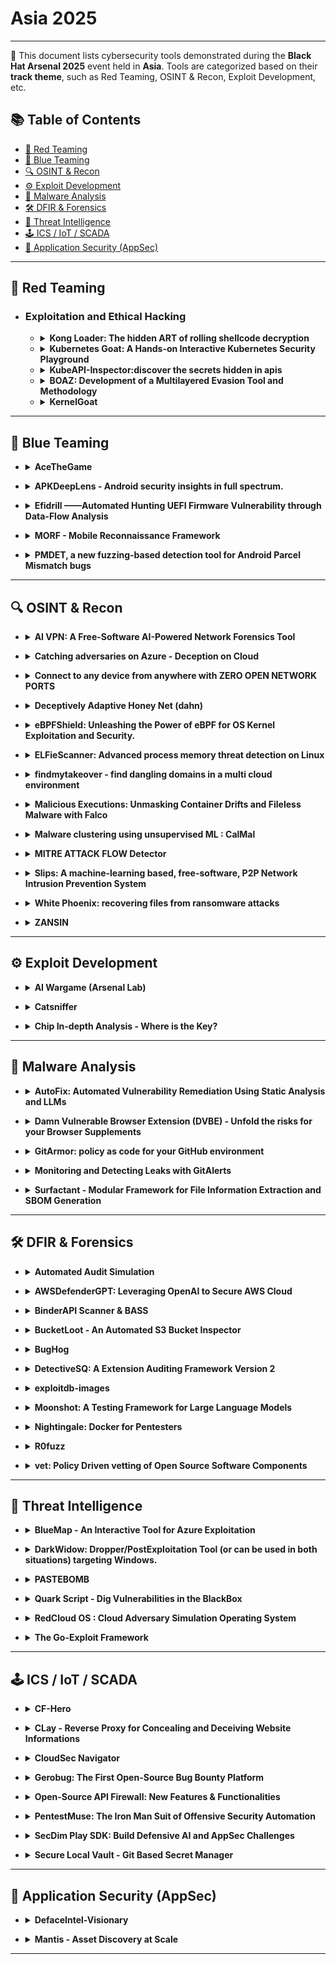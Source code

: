 # Asia 2025
---
📍 This document lists cybersecurity tools demonstrated during the **Black Hat Arsenal 2025** event held in **Asia**.
Tools are categorized based on their **track theme**, such as Red Teaming, OSINT & Recon, Exploit Development, etc.

## 📚 Table of Contents
- [🔴 Red Teaming](#-red-teaming)
- [🔵 Blue Teaming](#-blue-teaming)
- [🔍 OSINT & Recon](#-osint--recon)
- [⚙️ Exploit Development](#%EF%B8%8F-exploit-development)
- [🧪 Malware Analysis](#-malware-analysis)
- [🛠️ DFIR & Forensics](#%EF%B8%8F-dfir--forensics)
- [🧠 Threat Intelligence](#-threat-intelligence)
- [🕹️ ICS / IoT / SCADA](#%EF%B8%8F-ics--iot--scada)
- [🔐 Application Security (AppSec)](#-application-security-appsec)
---
## 🔴 Red Teaming
- ### Exploitation and Ethical Hacking
  - <details><summary><strong>Kong Loader: The hidden ART of rolling shellcode decryption</strong></summary>

    ![Category: 🔴 Red Teaming](https://img.shields.io/badge/Category:%20🔴%20Red%20Teaming-red) ![Tijme Gommers](https://img.shields.io/badge/Tijme%20Gommers-informational)

    🔗 **Link:** [**github**](https://github.com/tijme/kong-loader)  
    📝 **Description:** Kong Loader is a completely new concept of loading shellcode. It prevents malware from being visible in memory *entirely* and *whatsoever*, even while executing commands, reinventing existing sleep mask techniques. For each assembly instruction, Kong Loader decrypts that specific assembly instruction, executes it, and encrypts it again. This means only the currently executing instruction is visible in memory.

    It comes with dangerous benefits for offensive security experts, and with new complex challenges for defenders & malware analysts.

  </details>

   - <details><summary><strong>Kubernetes Goat: A Hands-on Interactive Kubernetes Security Playground</strong></summary>

      ![Category: 🔴 Red Teaming](https://img.shields.io/badge/Category:%20🔴%20Red%20Teaming-red) ![Madhu Akula](https://img.shields.io/badge/Madhu%20Akula-informational)

      🔗 **Link:**   
      📝 **Description:** Containers are everywhere, and Kubernetes has become the de facto standard for deploying, managing, and scaling containerized workloads. Yet security issues continue to emerge in the wild daily, ranging from simple misconfigurations to sophisticated attacks. In this session, I'll introduce Kubernetes Goat, an interactive security playground designed to help you master the skills needed to hack and secure your Kubernetes clusters and container workloads.

      Kubernetes Goat is an open-source platform featuring intentionally vulnerable scenarios within a Kubernetes cluster. From common vulnerabilities to notorious real-world attack patterns, each scenario is crafted to reflect actual security challenges - not theoretical simulations. Join me, the creator of Kubernetes Goat, as we dive deep into cluster vulnerabilities and emerge with practical defense strategies. Get ready to hack, learn, and shield your clusters!

    </details>

   - <details><summary><strong>KubeAPI-Inspector:discover the secrets hidden in apis</strong></summary>

      ![Category: 🔴 Red Teaming](https://img.shields.io/badge/Category:%20🔴%20Red%20Teaming-red) ![Qiqi Xu](https://img.shields.io/badge/Qiqi%20Xu-informational)

        🔗 **Link:** [**github**](https://github.com/thomasxm/BOAZ)  
        📝 **Description:** Due to the rapid development of cloud-native technologies, an increasing number of popular applications are extending Kubernetes' control plane functionalities through extension apiserver.
          With Kubernetes being centered around a declarative API, we have designed a tool specifically for this scenario. This tool aims to efficiently and automatically discover hidden vulnerable APIs within the cluster.
        Additionally, we will publish a vulnerability pattern for the first time,which occurs when the golang struct embedding and promoted methods are used improperly, and demonstrate this problem through a workshop, this problem which could potentially lead to API endpoint authentication failures, thereby jeopardizing the entire cluster.

      </details>

   - <details><summary><strong>BOAZ: Development of a Multilayered Evasion Tool and Methodology</strong></summary>

      ![Category: 🔴 Red Teaming](https://img.shields.io/badge/Category:%20🔴%20Red%20Teaming-red) ![Thomas Meng](https://img.shields.io/badge/Thomas%20Meng-informational)

        🔗 **Link:** Not Available  
        📝 **Description:** BOAZ (Bypass, Obfuscate, Adapt, Zero-Trust) evasion was inspired by the concept of multi-layered approach which is the evasive version of defence-in-depth first proposed by at BH USA14 [1]. BOAZ was developed to provide greater control over combinations of evasion methods, enabling more granular evaluations against antivirus and EDR. It is designed to bypass both before and during execution detections that span signature, heuristic and behavioural detection techniques [2].

        BOAZ supports both x86/x64 binary (PE) or raw payload as input and output EXE or DLL. It has been tested on separated Window-11 Enterprise VMs (version: 22H2, 22621.1992) with 14 Desktop AVs installed include Windows Defender, Norton, BitDefender and ESET. The design of BOAZ evasion is modular, so users can add their own toolset or techniques to the framework. One advantage of this approach is that if a specific technique's signature become known to antivirus, researchers can easily adjust the technique to verify it and either improve or swap a new technique to that detection. This process is described as a query-modify-query attack process, where the attacker can improve based on feedback from black-box engines until their sample is fully undetectable (FUD) [3].

        BOAZ is written in C++ and C and uses Python3 as the main linker to integrate all modules. There have been significant improvements implemented since its inception. The new features of the BOAZ evasion tool, set to be released at BH Asia 2025, include two novel process injection primitives, along with newly implemented loaders and behavioural evasion techniques.

      </details>

    - <details><summary><strong>KernelGoat</strong></summary>

      ![Category: 🔴 Red Teaming](https://img.shields.io/badge/Category:%20🔴%20Red%20Teaming-red) ![Shivankar Madaan](https://img.shields.io/badge/Shivankar%20Madaan-informational)

        🔗 **Link:** Not Available  
        📝 **Description:** "KernelGoat is a 'Vulnerable by Design' Linux kernel environment to learn and practice Kernel security issues"

        There are a lot of resources, playgrounds, CTF's for user-land based exploitation scenarios. However when it comes to Kernel based exploitation, especially Linux there aren't many vulnerable by design labs.

        The setup steps are very simple and do not require the user to spend enormous time on setup and instead focus on exploiting the vulnerability itself.

        Few of vulnerabilities the users can get experience exploiting are

        Arbitrary Read
        Stack Overflow
        Null pointer dereference
        Race condition
        Use After Free
        Heap Overflow
        Off-By-One Vulnerability
        Uninitialized Stack Variables
        Double Free

        This tool is being developed by students from T.John Engineering College Bangalore. Divya M, Archana BS, Allen Sam and Sujitha Palanadan

      </details>

---

## 🔵 Blue Teaming
- <details><summary><strong>AceTheGame</strong></summary>

  ![Category: Others](https://img.shields.io/badge/Category:%20Others-lightgrey) ![Nicholas Andreas](https://img.shields.io/badge/Nicholas%20Andreas-informational) ![Jeffrey Jingga](https://img.shields.io/badge/Jeffrey%20Jingga-informational) ![Valencia Violin](https://img.shields.io/badge/Valencia%20Violin-informational) ![Yohan Muliono](https://img.shields.io/badge/Yohan%20Muliono-informational)

  🔗 **Link:** Not Available  
  📝 **Description:** None

</details>

- <details><summary><strong>APKDeepLens - Android security insights in full spectrum.</strong></summary>

  ![Category: Others](https://img.shields.io/badge/Category:%20Others-lightgrey) ![Deepanshu Gajbhiye](https://img.shields.io/badge/Deepanshu%20Gajbhiye-informational) ![Atul Singh](https://img.shields.io/badge/Atul%20Singh-informational)

  🔗 **Link:** Not Available  
  📝 **Description:** APKDeepLens is an open-source Python tool for Android app security analysis. It leverages both static and dynamic analysis techniques to identify vulnerabilities. By static analysis examines APK components like permissions and API calls, while dynamic analysis observes real-time behavior. A key feature is "Contextual Vulnerability Mapping," which assesses vulnerabilities within the code and user flow context. The tool also focuses on extracting sensitive information from the source code, highlighting often overlooked security gaps.

  The tool effectively detects vulnerabilities listed in the OWASP Top 10 mobile, emphasizing the most critical security risks to Android applications. Demonstrations of these features will be included. APKDeepLens is equipped to generate comprehensive reports in various formats like HTML, PDF, and JSON, aiding in the transition from detection to remediation.

</details>

- <details><summary><strong>Efidrill ——Automated Hunting UEFI Firmware Vulnerability through Data-Flow Analysis</strong></summary>

  ![Category: Others](https://img.shields.io/badge/Category:%20Others-lightgrey) ![Xuxiang Yang](https://img.shields.io/badge/Xuxiang%20Yang-informational) ![QingZhe Jiang](https://img.shields.io/badge/QingZhe%20Jiang-informational) ![WeiXiao Ji](https://img.shields.io/badge/WeiXiao%20Ji-informational) ![ZhaoXing Sun](https://img.shields.io/badge/ZhaoXing%20Sun-informational)

  🔗 **Link:** Not Available  
  📝 **Description:** UEFI, an early stage in the computer booting process, is susceptible to attacks that disrupt the Secure Boot security mechanism , thereby allowing attackers to inject a type of malicious software known as "UEFI Rootkit." This specialized strain of malware adeptly conceals itself within SMM or BootLoader, granting malevolent actors surreptitious control over a victim's computer for a prolonged period.
  Amidst ongoing research into UEFI security, researchers have discovered numerous SMM vulnerabilities, enhancing the robustness of UEFI. Remarkably, the emergence of tools like "efiexplorer" has significantlystreamlined the reverse engineering process for UEFI firmware.
  Yet, contentment with the status quo proves untenable. Many latent UEFI vulnerabilities evade conventional detection techniques, with existing UEFI vulnerability detection tools primarily relying on fuzz testing or assembly instruction matching. Regrettably, no publicly available tool exists that can automatically detect and discover UEFI security vulnerabilities through data flow tracking analysis.
  Efidrill - The First Open-Source IDA Plugin for Data Flow Analysis of UEFI Firmware.
  Efidrill is a tool that enables data flow tracing, taint tracking, automated structure analysis, variable numerical prediction, and automated vulnerability detection for UEFI firmware. It has discovered multiple hitherto unreported vulnerabilities on hardware platforms from eminent vendors such as Asus, Intel, Dell, etc.

</details>

- <details><summary><strong>MORF - Mobile Reconnaissance Framework</strong></summary>

  ![Category: Others](https://img.shields.io/badge/Category:%20Others-lightgrey) ![Amrudesh Balakrishnan](https://img.shields.io/badge/Amrudesh%20Balakrishnan-informational) ![Abhishek JM](https://img.shields.io/badge/Abhishek%20JM-informational) ![Himanshu Das](https://img.shields.io/badge/Himanshu%20Das-informational)

  🔗 **Link:** Not Available  
  📝 **Description:** MORF - Mobile Reconnaissance Framework is a powerful, lightweight, and platform-independent offensive mobile security tool designed to help hackers and developers identify and address sensitive information within mobile applications. It is like a Swiss army knife for mobile application security, as it uses heuristics-based techniques to search through the codebase, creating a comprehensive repository of sensitive information it finds. This makes it easy to identify and address any potentially sensitive data leak.

  One of the prominent features of MORF is its ability to automatically detect and extract sensitive information from various sources, including source code, resource files, and native libraries. It also collects a large amount of metadata from the application, which can be used to create data science models that can predict and detect potential security threats. MORF also looks into all previous versions of the application, bringing transparency to the security posture of the application.

  The tool boasts a user-friendly interface and an easy-to-use reporting system that makes it simple for hackers and security professionals to review and address any identified issues. With MORF, you can know that your mobile application's security is in good hands.

  Overall, MORF is a Swiss army knife for offensive mobile application security, as it saves a lot of time, increases efficiency, enables a data-driven approach, allows for transparency in the security posture of the application by looking into all previous versions, and minimizes the risk of data breaches related to sensitive information, all this by using heuristics-based techniques.

</details>

- <details><summary><strong>PMDET, a new fuzzing-based detection tool for Android Parcel Mismatch bugs</strong></summary>

  ![Category: Others](https://img.shields.io/badge/Category:%20Others-lightgrey) ![Zhanyun Fan](https://img.shields.io/badge/Zhanyun%20Fan-informational) ![Qidan He](https://img.shields.io/badge/Qidan%20He-informational)

  🔗 **Link:** Not Available  
  📝 **Description:** Android has designed Parcel as its high-performance transport to pass objects across processes.
  For classes to be serialized by Parcel, developers must implement the methods for writing and reading the object's properties to and from a Parcel container. The inconsistency between those methods implemented by careless developers introduces Parcel Mismatch bugs, often occurring in vendor-customed classes due to lack of public scrutiny.
  Parcel Mismatch bugs can be abused by malicious applications to gain system privilege and have been massively exploited in the wild. However, due to the nature of those bugs, it cannot be solved by traditional source-to-sink taint analysis, currently no mature solutions exist to detect Parcel Mismatch bugs.
  Here we proposes PMdet, a new fuzzing-based detection tool for Parcel Mismatch bugs.
  PMdet is capable of handling different vendors' firmware without actual devices. It loads Parcelable classes from Android firmware, emulates the Android runtime environment for Parcel to work, and fuzz & monitors the serialization and deserialization procedures for mismatches.
  We evaluate PMdet with several firmware from different Android vendors, and the results show that PMdet can detect Parcel Mismatch bugs of different causes, including 11 unique undisclosed mismatches, 6 of which are exploitable, and other 5 bugs that have been already confirmed and fixed.

</details>

---
## 🔍 OSINT & Recon
- <details><summary><strong>AI VPN: A Free-Software AI-Powered Network Forensics Tool</strong></summary>

  ![Category: 🔵 Blue Team & Detection](https://img.shields.io/badge/Category:%20🔵%20Blue%20Team%20&%20Detection-cyan) ![Veronica Valeros](https://img.shields.io/badge/Veronica%20Valeros-informational) ![Sebastian Garcia](https://img.shields.io/badge/Sebastian%20Garcia-informational)

  🔗 **Link:** [AI VPN: A Free-Software AI-Powered Network Forensics Tool](https://github.com/watson/34c3/blob/master/schedule.xml)  
  📝 **Description:** The AI VPN is an AI-based traffic analysis tool to detect and block threats, ensuring enhanced privacy protection automatically. It offers modular management of VPN accounts, automated network traffic analysis, and incident reporting. Using the free software IDS system Slips, the AI VPN employs machine learning and threat intelligence for comprehensive traffic analysis. Multiple VPN technologies, such as OpenVPN and Wireguard, are supported, and in-line blocking technologies like Pi-hole provide additional protection.

  Developed to assist journalists, activists, and NGOs in combating targeted digital attacks, the AI VPN aims to deliver a user-friendly, efficient, and automated solution for network forensics on devices without requiring physical access. Users experience seamless Internet connectivity, akin to conventional VPNs, while the AI VPN server conducts traffic analysis and reporting.

  The AI VPN is designed as a modular collection of micro-services using Docker technology. Ten modules currently handle diverse functionalities such as management, database operations, communication, multiple VPNs, PiHole integration, Slips, and comprehensive reporting.

</details>

- <details><summary><strong>Catching adversaries on Azure - Deception on Cloud</strong></summary>

  ![Category: 🔵 Blue Team & Detection](https://img.shields.io/badge/Category:%20🔵%20Blue%20Team%20&%20Detection-cyan) ![Subhash Popuri](https://img.shields.io/badge/Subhash%20Popuri-informational)

  🔗 **Link:** [Catching adversaries on Azure - Deception on Cloud](https://gist.github.com/Lysak/a0ca30a3e6732d39199b27c170a8cd28)  
  📝 **Description:** Cloud is a widely adopted technology for organizations across the globe. It's very often a breeding ground for adversaries as the targets are now reachable to adversaries from anywhere in the world. More often than not, foothold into cloud is just a simple "password-spray" away. How to catch adversaries who are eyeing your crown jewels on cloud? Often adversaries are after your keys, secrets, data, emails, etc. A great way to protect is to put traps everywhere and wait for adversaries to fall into them. But deception on cloud is Hard to create, maintain, monitor, remove and most of all it's pricy. Cloud-Deception is a tool that intends to make it easier for individuals and organizations to deploy, monitor, maintain and remove deception with the most minimal price tag to it. This is done with the help of a CLI suite that creates real-like users (with known weak passwords), real-like resources (such as key vaults, storage accounts, etc.) and real-like identities (Managed identities). All these resources and identities have role assignments randomly assigned and the output is a glorious attack path that's very lucrative for an adversary to pursue. Cloud-deception enables logging automatically and creates alert rules so all you have to do relax and wait for adversaries. Cloud-deception currently supports Microsoft Azure. The talk will consist of a breath-taking tale of how to creation & monitoring of deception on cloud.

</details>

- <details><summary><strong>Connect to any device from anywhere with ZERO OPEN NETWORK PORTS</strong></summary>

  ![Category: 🔵 Blue Team & Detection](https://img.shields.io/badge/Category:%20🔵%20Blue%20Team%20&%20Detection-cyan) ![Colin Constable](https://img.shields.io/badge/Colin%20Constable-informational)

  🔗 **Link:** [Connect to any device from anywhere with ZERO OPEN NETWORK PORTS](https://github.com/HazyResearch/smoothie/blob/main/tutorials/tutorial.ipynb)  
  📝 **Description:** Imagine connecting to a device remotely from anywhere on the planet without having to open any network ports on either end - that translates to having ZERO NETWORK ATTACK SURFACES.

  This is made possible with Atsign's open source No Ports Product suite which is build on the patented Networking 2.0 technology.

</details>

- <details><summary><strong>Deceptively Adaptive Honey Net (dahn)</strong></summary>

  ![Category: 🔵 Blue Team & Detection](https://img.shields.io/badge/Category:%20🔵%20Blue%20Team%20&%20Detection-cyan) ![George Chen](https://img.shields.io/badge/George%20Chen-informational) ![Chee Peng Tan](https://img.shields.io/badge/Chee%20Peng%20Tan-informational) ![Ri-Sheng Tan](https://img.shields.io/badge/Ri-Sheng%20Tan-informational)

  🔗 **Link:** [Deceptively Adaptive Honey Net (dahn)](https://github.com/nikhil130yadav/k-means-cluster-on-text-data/blob/master/output_30000words_3000Topics.txt)  
  📝 **Description:** Traditional honey nets offer static infrastructure and static responses. In DAHN, the infrastructure is abstracted, with lambda/gpt API (prompts stipulated) returning seemingly native responses to the threat actor, depending on the complexity index defined by the administrator. In other words, responses are dynamically crafted to entrap and retain threat actors, internal and external, in this environment for as long as possible, giving them a balance of false hope and realistic obstacles as they pass through our simulated layers of defense. Our AI-powered honey net mimics a given corporate environment to create a fictitious digital twin and embeds a controlled-level of simulated vulnerabilities/weaknesses to attract, distract, learn from, and attribute threat actors. The outputs are decoys, diversion, fingerprints, IoCs and IoAs, attributes, TTPs and behaviors, and used to augment threat detection and cyber defense strategies.

</details>

- <details><summary><strong>eBPFShield: Unleashing the Power of eBPF for OS Kernel Exploitation and Security.</strong></summary>

  ![Category: 🔵 Blue Team & Detection](https://img.shields.io/badge/Category:%20🔵%20Blue%20Team%20&%20Detection-cyan) ![Sagar Bhure](https://img.shields.io/badge/Sagar%20Bhure-informational)

  🔗 **Link:** Not Available  
  📝 **Description:** Are you looking for an advanced tool that can help you detect and prevent sophisticated exploits on your systems? Look no further than eBPFShield. Let's take a technical look at some of the capabilities of this powerful technology:

  DNS monitoring feature is particularly useful for detecting DNS tunneling, a technique used by attackers to bypass network security measures. By monitoring DNS queries, eBPFShield can help detect and block these attempts before any damage is done.

  IP-Intelligence feature allows you to monitor outbound connections and check them against threat intelligence lists. This helps prevent command-and-control (C2) communications, a common tactic used by attackers to control compromised systems. By blocking outbound connections to known C2 destinations, eBPFShield can prevent attackers from exfiltrating sensitive data or delivering additional payloads to your system.

  eBPFShield Machine Learning feature, you can develop and run advanced machine learning algorithms entirely in eBPF. We demonstrate a flow-based network intrusion detection system(IDS) based on machine learning entirely in eBPF. Our solution uses a decision tree and decides for each packet whether it is malicious or not, considering the entire previous context of the network flow.

  eBPFShield Forensics helps address Linux security issues by analyzing system calls and kernel events to detect possible code injection into another process. It can also help identify malicious files and processes that may have been introduced to your system, allowing you to remediate any security issues quickly and effectively.

  During the session, we'll delve deeper into these features and demonstrate how eBPFShield can help you protect your systems against even the most advanced threats.

</details>

- <details><summary><strong>ELFieScanner: Advanced process memory threat detection on Linux</strong></summary>

  ![Category: 🔵 Blue Team & Detection](https://img.shields.io/badge/Category:%20🔵%20Blue%20Team%20&%20Detection-cyan) ![Daniel Jary](https://img.shields.io/badge/Daniel%20Jary-informational)

  🔗 **Link:** Not Available  
  📝 **Description:** ELFieScanner looks to address the relative scarcity and immaturity of non-invasive portable in-memory malware scanning capabilities on Linux. It provides detections with greater context and thus value to the investigative capabilities of blue teams.

  ELFieScanner inspects live process memory to detect a number of malicious techniques used by threat actors and in particular those which have been incorporated into Linux based user-mode rootkits. ELFieScanner inspects every running process (both x86/x64) and its corresponding loaded shared objects (libraries) to look for evil. It then outputs resultant detection telemetry into a format that can be easily ingested into a SEIM and viewed by Threat hunters or IR consultants. It has been designed to be both low impact and portable to work across numerous Linux distributions both old and new.

  ELFieScanner uses 43 custom built and configurable memory heuristics that are constructed through live in-depth binary analysis of both the process image and a corresponding disk backed binary (if present), using this to identify malevolence. It offers four main detection capabilities that identify:
  • Shared Object injection techniques.
  • Entry point manipulation techniques.
  • Shellcode injection and Process hollowing.
  • API Hooking.

  The scanner uses a low impact technique of memory collection that doesn't require interrupts to be sent to remote processes, thereby remaining passive and overcoming ptrace() anti-debug techniques used by malware. The configurability of the binary heuristics provides Blue teams a way to tailor the sensitivity of the detections for their particular environment if used as a persistent monitoring solution; or for incident responders to amass as many suspicious events as possible in one-time collection scenarios. In addition, a portable build is also provided overcoming the unwanted and intrusive default Linux behaviour of building tools on host.

</details>

- <details><summary><strong>findmytakeover - find dangling domains in a multi cloud environment</strong></summary>

  ![Category: 🔵 Blue Team & Detection](https://img.shields.io/badge/Category:%20🔵%20Blue%20Team%20&%20Detection-cyan) ![Aniruddha Biyani](https://img.shields.io/badge/Aniruddha%20Biyani-informational)

  🔗 **Link:** [findmytakeover - find dangling domains in a multi cloud environment](https://github.com/anirudhbiyani)  
  📝 **Description:** findmytakeover detects dangling DNS record in a multi cloud environment. It does this by scanning all the DNS zones and the infrastructure present within the configured cloud service provider either in a single account or multiple accounts and finding the DNS record for which the infrastructure behind it does not exist anymore rather than using wordlist or bruteforcing DNS servers.

</details>

- <details><summary><strong>Malicious Executions: Unmasking Container Drifts and Fileless Malware with Falco</strong></summary>

  ![Category: 🔵 Blue Team & Detection](https://img.shields.io/badge/Category:%20🔵%20Blue%20Team%20&%20Detection-cyan) ![Stefano Chierici](https://img.shields.io/badge/Stefano%20Chierici-informational) ![Lorenzo Susini](https://img.shields.io/badge/Lorenzo%20Susini-informational)

  🔗 **Link:** Not Available  
  📝 **Description:** Containers are the most popular technology for deploying modern applications. SPOILER ALERT: bypassing well-known security controls is also popular. In this talk, we explain how to use the recent updates in Falco, a CNCF open-source container security tool, to detect drifts and fileless malware in containerized environments.

  As a best practice, containers should be considered immutable. Early this year, Falco introduced new features to detect container drift via OverlayFS, which can spot if binaries are added or modified after the container's deployment. New binaries are often a sign of an ongoing attack.

  Of course, attackers can also use more advanced evasion techniques to stay hidden. By using in-memory, fileless execution, attackers can bypass most of the security controls such as drift detection, and still reach their goals with no stress.

  To combat fileless attacks, Falco has also added memfd-based fileless execution thanks to its visibility superpowers on Linux kernel system calls. Combining Falco's existing runtime security capabilities with these two new detection layers forms the foundation of an in-depth defense strategy for cloud-native workloads.

  We will walk you through real-world scenarios based on recent threats and malware, demoing how Falco can help detect and respond to these malicious behaviors and comparing drift and fileless attack paths.

</details>

- <details><summary><strong>Malware clustering using unsupervised ML : CalMal</strong></summary>

  ![Category: 🔵 Blue Team & Detection](https://img.shields.io/badge/Category:%20🔵%20Blue%20Team%20&%20Detection-cyan) ![Himanshu Anand](https://img.shields.io/badge/Himanshu%20Anand-informational)

  🔗 **Link:** [Malware clustering using unsupervised ML : CalMal](https://github.com/unknownhad)  
  📝 **Description:** CalMal uses unsupervised machine learning for categorising and clustering of malware based upon the behaviour of the malware.
  Currently CalMal uses data from VirusTotal .
  It provides following functionalities :
  1) Cluster different malware family.
  2) Identifying similarities with any APT malware
  3) Identify new samples.
  4) Providing visual clustering
  It can easily be extended to use data from any sandbox.

</details>

- <details><summary><strong>MITRE ATTACK FLOW Detector</strong></summary>

  ![Category: 🔵 Blue Team & Detection](https://img.shields.io/badge/Category:%20🔵%20Blue%20Team%20&%20Detection-cyan) ![ezzeldin tahoun](https://img.shields.io/badge/ezzeldin%20tahoun-informational) ![Lynn hamida](https://img.shields.io/badge/Lynn%20hamida-informational)

  🔗 **Link:** Not Available  
  📝 **Description:** None

</details>

- <details><summary><strong>Slips: A machine-learning based, free-software, P2P Network Intrusion Prevention System</strong></summary>

  ![Category: 🔵 Blue Team & Detection](https://img.shields.io/badge/Category:%20🔵%20Blue%20Team%20&%20Detection-cyan) ![Alya Gomaa](https://img.shields.io/badge/Alya%20Gomaa-informational) ![Sebastian Garcia](https://img.shields.io/badge/Sebastian%20Garcia-informational)

  🔗 **Link:** [Slips: A machine-learning based, free-software, P2P Network Intrusion Prevention System](https://github.com/stratosphereips/StratosphereLinuxIPS)  
  📝 **Description:** For the last 7 years we developed Slips, a behavioral-based intrusion prevention system, and the first free-software network IDS using machine learning. Slips profiles the behavior of IP addresses and performs detections inside each time window in order to also *unblock* IPs. Slips has more than 20 modules that detect a range of attacks both to and from the protected device. It is an network EDR with the capability to also protect small networks.

  Slips consumes multiple packets and flows, exporting data to SIEMs. More importantly, Slips is the first IDS to automatically create a local P2P network of sensors, where instances share detections following a trust model resilient to adversaries..

  Slips works in several directionality modes. The user can choose to detect attacks coming *to* or going *from* these profiles, or both. This makes it easy to protect your network but also to focus on infected computers inside your network, which is a novel technique.

  Among its modules, Slips includes the download/manage of external Threat Intelligence feed (including our laboratory's own TI feed), whois/asn/geocountry enrichment, a LSTM neural net for malicious behavior detection, port scanning detection (vertical and horizontal) on flows, long connection detection, etc. The decisions to block profiles or not are based on ensembling
algorithms. The P2P module connects to other Slips to share detection alerts.

  Slips can read packets from the network, pcap, Suricata, Zeek, Argus and Nfdump, and can output alerts files and summaries. Having Zeek as a base tool, Slips can correctly build a sorted timeline of flows combining all Zeek logs. Slips can send alerts using the STIX/TAXII protocol.

  Slips web interface allows to clearly see the detections and behaviors, including threat inteligence enhancements. The interface can show multiple Slips runs, summarize whois/asn/geocountry information and much more.

</details>

- <details><summary><strong>White Phoenix: recovering files from ransomware attacks</strong></summary>

  ![Category: 🔵 Blue Team & Detection](https://img.shields.io/badge/Category:%20🔵%20Blue%20Team%20&%20Detection-cyan) ![Asaf Hecht](https://img.shields.io/badge/Asaf%20Hecht-informational)

  🔗 **Link:** Not Available  
  📝 **Description:** None

</details>

- <details><summary><strong>ZANSIN</strong></summary>

  ![Category: 🔵 Blue Team & Detection](https://img.shields.io/badge/Category:%20🔵%20Blue%20Team%20&%20Detection-cyan) ![Yoshinori Matumoto](https://img.shields.io/badge/Yoshinori%20Matumoto-informational) ![Isao Takaesu](https://img.shields.io/badge/Isao%20Takaesu-informational) ![Shun Suzaki](https://img.shields.io/badge/Shun%20Suzaki-informational) ![Daiki Ichinose](https://img.shields.io/badge/Daiki%20Ichinose-informational) ![Takeya Yamazaki](https://img.shields.io/badge/Takeya%20Yamazaki-informational) ![Koki Watarai](https://img.shields.io/badge/Koki%20Watarai-informational) ![Masahiro Tabata](https://img.shields.io/badge/Masahiro%20Tabata-informational)

  🔗 **Link:** Not Available  
  📝 **Description:** ZANSIN is envisioned as a GROUNDBREAKING cybersecurity training tool designed to equip users against the ever-escalating complexity of cyber threats. It achieves this by providing learners with a platform to engage in simulated cyberattack scenarios, supervised and designed by experienced pentesters. This comprehensive approach allows learners to actively apply security measures, perform system modifications, and handle incident responses to counteract the attacks. Engaging in this hands-on practice within realistic environments enhances their server security skills and provides practical experience in identifying and mitigating cybersecurity risks. ZANSIN's flexible design accommodates diverse skill levels and learning styles, making it a comprehensive and evolving platform for cybersecurity education.

</details>

---
## ⚙️ Exploit Development
- <details><summary><strong>AI Wargame (Arsenal Lab)</strong></summary>

  ![Category: ⚙️ Miscellaneous / Lab Tools](https://img.shields.io/badge/Category:%20⚙️%20Miscellaneous%20/%20Lab%20Tools-gray) ![Pedram Hayati](https://img.shields.io/badge/Pedram%20Hayati-informational)

  🔗 **Link:** Not Available  
  📝 **Description:** None

</details>

- <details><summary><strong>Catsniffer</strong></summary>

  ![Category: ⚙️ Miscellaneous / Lab Tools](https://img.shields.io/badge/Category:%20⚙️%20Miscellaneous%20/%20Lab%20Tools-gray) ![Paulino Calderon](https://img.shields.io/badge/Paulino%20Calderon-informational) ![Eduardo Contreras](https://img.shields.io/badge/Eduardo%20Contreras-informational)

  🔗 **Link:** Not Available  
  📝 **Description:** None

</details>

- <details><summary><strong>Chip In-depth Analysis - Where is the Key?</strong></summary>

  ![Category: ⚙️ Miscellaneous / Lab Tools](https://img.shields.io/badge/Category:%20⚙️%20Miscellaneous%20/%20Lab%20Tools-gray) ![Kelvin Wong](https://img.shields.io/badge/Kelvin%20Wong-informational) ![Alan Chung](https://img.shields.io/badge/Alan%20Chung-informational)

  🔗 **Link:** Not Available  
  📝 **Description:** None

</details>

---
## 🧪 Malware Analysis
- <details><summary><strong>AutoFix: Automated Vulnerability Remediation Using Static Analysis and LLMs</strong></summary>

  ![Category: 🌐 Web/AppSec or Red Teaming](https://img.shields.io/badge/Category:%20🌐%20Web/AppSec%20or%20Red%20Teaming-blue) ![Asankhaya Sharma](https://img.shields.io/badge/Asankhaya%20Sharma-informational)

  🔗 **Link:** Not Available  
  📝 **Description:** None

</details>

- <details><summary><strong>Damn Vulnerable Browser Extension (DVBE) - Unfold the risks for your Browser Supplements</strong></summary>

  ![Category: 🌐 Web/AppSec or Red Teaming](https://img.shields.io/badge/Category:%20🌐%20Web/AppSec%20or%20Red%20Teaming-blue) ![Abhinav Khanna](https://img.shields.io/badge/Abhinav%20Khanna-informational)

  🔗 **Link:** Not Available  
  📝 **Description:** In the ever expanding world of Browser Extensions, security remains a big concern. As the demand of the feature-rich extensions increases, priority is given to functionality over robustness, which makes way for vulnerabilities that can be exploited by malicious actors. The danger increases even more for organizations handling sensitive data like banking details, PII, confidential org reports etc.

  Damn Vulnerable Browser Extension (DVBE) is an open-source vulnerable browser extension, designed to shed light on the importance of writing secure browser extensions and to educate the developers and security professionals about the vulnerabilities that are found in the browser extensions, how they are found & how they impact business. This built-to-be vulnerable extension can be used to learn, train & exploit browser extension related vulnerabilities.

</details>

- <details><summary><strong>GitArmor: policy as code for your GitHub environment</strong></summary>

  ![Category: 🌐 Web/AppSec or Red Teaming](https://img.shields.io/badge/Category:%20🌐%20Web/AppSec%20or%20Red%20Teaming-blue) ![Davide Cioccia](https://img.shields.io/badge/Davide%20Cioccia-informational) ![Stefan Petrushevski](https://img.shields.io/badge/Stefan%20Petrushevski-informational)

  🔗 **Link:** Not Available  
  📝 **Description:** None

</details>

- <details><summary><strong>Monitoring and Detecting Leaks with GitAlerts</strong></summary>

  ![Category: 🌐 Web/AppSec or Red Teaming](https://img.shields.io/badge/Category:%20🌐%20Web/AppSec%20or%20Red%20Teaming-blue) ![Nikhil Mittal](https://img.shields.io/badge/Nikhil%20Mittal-informational)

  🔗 **Link:** Not Available  
  📝 **Description:** Most organisations put significant effort into maintaining their public GitHub repositories. They safeguard these repositories against various security vulnerabilities and routinely scan for sensitive information, ensuring thorough checks have been carried out before making anything public. However, an aspect that is often overlooked is the monitoring of the public activities of their organisation's users.

  Developers within organisations frequently experiment and test ideas in a public setting, which may inadvertently include sensitive code, hardcoded credentials, secrets, internal URLs, and other proprietary information. This oversight can lead to significant security risks, making it crucial for organisations to monitor such activities to prevent potential data breaches.

  Recent studies on data breaches reveal a startling trend. The leakage of secrets and sensitive information often occurs via individual repositories, rather than organisational ones. This fact underscores the importance of monitoring not just the organisation's repositories but also those created and maintained by individual users.

  This talk aims to shed light on such cases related to GitHub. We will delve into real-world examples, discuss the common pitfalls, and suggest effective strategies to guard against these potential security risks.

</details>

- <details><summary><strong>Surfactant - Modular Framework for File Information Extraction and SBOM Generation</strong></summary>

  ![Category: 🌐 Web/AppSec or Red Teaming](https://img.shields.io/badge/Category:%20🌐%20Web/AppSec%20or%20Red%20Teaming-blue) ![Ryan Mast](https://img.shields.io/badge/Ryan%20Mast-informational)

  🔗 **Link:** Not Available  
  📝 **Description:** Surfactant is a modular framework for extracting information from filesystems, primarily for generating an SBOM (Software Bill of Materials). The information extracted can then be used to identify the various vendors or libraries associated with a file, and establish relationships between files. The resulting SBOM can be used for system level impact analysis (such as for IoT, Smart Grid, or ICS devices) of vulnerabilities, and the information gathered can be used to help inform what files to focus on for manual analysis.

</details>

---
## 🛠️ DFIR & Forensics
- <details><summary><strong>Automated Audit Simulation</strong></summary>

  ![Category: 🔴 Red Teaming / AppSec](https://img.shields.io/badge/Category:%20🔴%20Red%20Teaming%20/%20AppSec-red) ![Syed Ubaid Jafri](https://img.shields.io/badge/Syed%20Ubaid%20Jafri-informational)

  🔗 **Link:** [Automated Audit Simulation](https://github.com/Ubaidjaffery)  
  📝 **Description:** This tool enhances the efficiency of auditing processes, providing a user-friendly interface for seamless operation. Its detailed reporting capabilities empower users with comprehensive insights into endpoint security, facilitating informed decision-making. With a commitment to ethical use, legal compliance, and regular updates, the Automated Audit Simulation tool is a valuable asset for organizations seeking robust cybersecurity assessments.

  In addition to scrutinizing network connections for VPN and Tor usage, the tool searches for critical event IDs and investigates Outlook profiles for personal user accounts configured on official laptops/desktops. The flexibility to customize assessments allows users to adapt the tool to evolving security threats.

</details>

- <details><summary><strong>AWSDefenderGPT: Leveraging OpenAI to Secure AWS Cloud</strong></summary>

  ![Category: 🔴 Red Teaming / AppSec](https://img.shields.io/badge/Category:%20🔴%20Red%20Teaming%20/%20AppSec-red) ![Nishant Sharma](https://img.shields.io/badge/Nishant%20Sharma-informational) ![Sherin Stephen](https://img.shields.io/badge/Sherin%20Stephen-informational) ![Rishappreet Singh Moonga](https://img.shields.io/badge/Rishappreet%20Singh%20Moonga-informational)

  🔗 **Link:** [AWSDefenderGPT: Leveraging OpenAI to Secure AWS Cloud](https://github.com/ine-labs/AWSDefenderGPT)  
  📝 **Description:** AWSDefenderGPT is an AI tool designed to identify and rectify cloud misconfigurations by using Open AI GPT models. AWSDefenderGPT can understand complex queries to detect misconfigurations in cloud environments and provide fixes for them.

  This tool merges the capabilities of automated deployment and configuration modification using AI, along with cloud SDK tools. As a result, it transforms into an AI-powered cloud manager that helps you ensure the security of the cloud environment by preventing misconfigurations. By centralizing the process, users can effortlessly address misconfigurations and excessively permissive policies in a single stage, simplifying handling of potential future threats.

</details>

- <details><summary><strong>BinderAPI Scanner & BASS</strong></summary>

  ![Category: 🔴 Red Teaming / AppSec](https://img.shields.io/badge/Category:%20🔴%20Red%20Teaming%20/%20AppSec-red) ![Jeffrey Gaor](https://img.shields.io/badge/Jeffrey%20Gaor-informational) ![Valen Sai](https://img.shields.io/badge/Valen%20Sai-informational) ![Eric Tee Hock Nian](https://img.shields.io/badge/Eric%20Tee%20Hock%20Nian-informational) ![Krishnaprasad Subramaniam](https://img.shields.io/badge/Krishnaprasad%20Subramaniam-informational)

  🔗 **Link:** Not Available  
  📝 **Description:** BASS-Environment Synopsis
Binderlabs API Security Simulator (BASS-Env) is an intentionally vulnerable API environment tailored to reflect the OWASP Top 10 API Security Risks of 2023. Its primary goal is to function as a practical training platform for cybersecurity professionals seeking to enhance their API hacking skills and deepen their understanding of API security testing. BASS-Env provides a hands-on experience by allowing users to interact directly with flawed APIs, highlighting the significance of API security within software development.
  The OpenAPI 3 Specifications and Postman Collections serve as the main interface, providing comprehensive documentation and enabling direct testing of API endpoints. At the core of BASS-Env lies its Laravel Backend/API Layer and MySQL Database, intentionally incorporating vulnerabilities across a variety of API endpoints. These components collaborate to simulate real-world scenarios, exposing vulnerabilities such as broken authentication, misconfigurations, and improper inventory management.
  Moreover, BASS-Env offers laboratory-based scenarios and challenges for participants, integrating manual and scanner testing methods. Scoring mechanisms, feedback loops, hints, and tutorials assist users in comprehending and resolving challenges. The environment prioritizes security and privacy considerations, accessible locally and supported through GitHub for community engagement. Future enhancements aim to broaden the spectrum of API flaws and facilitate effective updates for BASS-Env instances.

  BASS-Scanner Synopsis
The BASS-Scanner is a Python3-based tool designed to streamline API Security Testing, focusing on identifying vulnerabilities outlined in the OWASP Top 10 API Security Risks of 2023. It offers a quick and efficient scanning process with minimal installation requirements, making it particularly suitable for penetration testers seeking to expedite API Pentest engagements. The tool's customization options, including the ability to tailor wordlists for specific test cases to enhance detection rates.
  Key features include detection of various vulnerabilities such as broken object-level authorization, broken authentication, unrestricted resource consumption, server-side request forgery, and more. Its architecture is straightforward, leveraging Python3 and supporting REST and JSON type APIs.
  Scanning methodology involves detailed scrutiny of individual API endpoints, employing techniques like fuzzing and header analysis to uncover security flaws.
  User customization is facilitated through options such as specifying scan types and adjusting scanning parameters. Security and privacy considerations ensure that the tool does not handle sensitive information or transmit data to external sources.
  Overall, BASS-Scanner offers a promising solution for efficient and comprehensive API security assessments, with ongoing improvements slated for the future.

</details>

- <details><summary><strong>BucketLoot - An Automated S3 Bucket Inspector</strong></summary>

  ![Category: 🔴 Red Teaming / AppSec](https://img.shields.io/badge/Category:%20🔴%20Red%20Teaming%20/%20AppSec-red) ![Umair Nehri](https://img.shields.io/badge/Umair%20Nehri-informational)

  🔗 **Link:** [BucketLoot - An Automated S3 Bucket Inspector](https://github.com/redhuntlabs/BucketLoot/blob/master/docs/documentation.md)  
  📝 **Description:** Thousands of S3 buckets are left exposed over the internet, making it a prime target for malicious actors who may extract sensitive information from the files in these buckets that can be associated with an individual or an organisation. There is limited research or tooling available that leverages such S3 buckets for looking up secret exposures and searching specific keywords or regular expression patterns within textual files.

  BucketLoot is an automated S3 Bucket Inspector that can simultaneously scan all the textual files present within an exposed S3 bucket from platforms such as AWS, DigitalOcean etc.

  It scans the exposed textual files for:
  - Secret Exposures
  - Assets (URLs, Domains, Subdomains)
  - Specific keywords | Regex Patterns (provided by the user)

  The end user can even search for string based keywords or provide custom regular expression patterns that can be matched with the contents of these exposed textual files.

  All of this makes BucketLoot a great recon tool for bug hunters as well as professional pentesters.

  The tool allows users to save the output in a JSON format which makes it easier to pass the results as an input to some third-party product or platform.

</details>

- <details><summary><strong>BugHog</strong></summary>

  ![Category: 🔴 Red Teaming / AppSec](https://img.shields.io/badge/Category:%20🔴%20Red%20Teaming%20/%20AppSec-red) ![Gertjan Franken](https://img.shields.io/badge/Gertjan%20Franken-informational) ![Tom Van Goethem](https://img.shields.io/badge/Tom%20Van%20Goethem-informational)

  🔗 **Link:** [BugHog](https://github.com/DistriNet/BugHog)  
  📝 **Description:** BugHog is a comprehensive framework designed to identify the complete lifecycles of browser bugs, from the code change that introduced the bug to the code change that resolved the bug. For each bug's proof of concept (PoC) integrated in BugHog, the framework can perform automated and dynamic experiments using Chromium and Firefox revision binaries.

  Each experiment is performed within a dedicated Docker container, ensuring the installation of all necessary dependencies, in which BugHog downloads the appropriate browser revision binary, and instructs the browser binary to navigate to the locally hosted PoC web page. Through observation of HTTP traffic, the framework determines whether the bug is successfully reproduced. Based on experiment results, BugHog can automatically bisect the browser's revision history to identify the exact revision or narrowed revision range in which the bug was introduced or fixed.

  BugHog has already been proven to be a valuable asset in pinpointing the lifecycles of security bugs, such as Content Security Policy bugs.

</details>

- <details><summary><strong>DetectiveSQ: A Extension Auditing Framework Version 2</strong></summary>

  ![Category: 🔴 Red Teaming / AppSec](https://img.shields.io/badge/Category:%20🔴%20Red%20Teaming%20/%20AppSec-red) ![Govind Krishna Lal Balaji](https://img.shields.io/badge/Govind%20Krishna%20Lal%20Balaji-informational) ![Xian Xiang Chang](https://img.shields.io/badge/Xian%20Xiang%20Chang-informational)

  🔗 **Link:** Not Available  
  📝 **Description:** In the modern digital realm, internet browsers, particularly Chrome, have transcended traditional boundaries, becoming hubs of multifunctional extensions that offer everything from AI-integrated chatbots to sophisticated digital wallets. This surge, however, comes with an underbelly of cyber vulnerabilities. Hidden behind the guise of innovation, malicious extensions lurk, often camouflaged as benign utilities. These deceptive extensions not only infringe upon user privacy and security but also exploit users with unasked-for ads, skewed search results, and misleading links. Such underhanded strategies, targeting the unsuspecting user, have alarmingly proliferated.

  In this talk, we will introduce DetectiveSQ Version 2, an enhanced tool revolutionizing the analysis of Chrome extensions. Building on its proven foundation, it now features integrated AI and GPT models for dynamic analysis, sentiment analysis, and sophisticated static analysis capabilities for permissions, local JavaScript, and HTML files. This dual approach offers a comprehensive evaluation, pinpointing potential security and privacy risks within extensions. DetectiveSQ Version 2 will be open source and made available after the talk.

</details>

- <details><summary><strong>exploitdb-images</strong></summary>

  ![Category: 🔴 Red Teaming / AppSec](https://img.shields.io/badge/Category:%20🔴%20Red%20Teaming%20/%20AppSec-red) ![Nicola d'Ambrosio](https://img.shields.io/badge/Nicola%20d'Ambrosio-informational)

  🔗 **Link:** [exploitdb-images](https://github.com/NS-unina/cve2docker)  
  📝 **Description:** ExploitDBImages aims to automate the exploiting phase of penetration testing through Docker containers. With this tool, testers can easily execute required scripts for the successful exploitation of vulnerable applications, eliminating the need for manual installation of dependencies.

</details>

- <details><summary><strong>Moonshot: A Testing Framework for Large Language Models</strong></summary>

  ![Category: 🔴 Red Teaming / AppSec](https://img.shields.io/badge/Category:%20🔴%20Red%20Teaming%20/%20AppSec-red) ![Thomas Tay](https://img.shields.io/badge/Thomas%20Tay-informational) ![Seok Min Lim](https://img.shields.io/badge/Seok%20Min%20Lim-informational) ![Lionel Teo](https://img.shields.io/badge/Lionel%20Teo-informational)

  🔗 **Link:** [Moonshot: A Testing Framework for Large Language Models](https://github.com/ryanbgriffiths/IROS2023PaperList/blob/main/README.md)  
  📝 **Description:** In today's rapidly evolving AI landscape, large language models (LLMs) have emerged as a cornerstone of many AI-driven solutions, offering increasingly remarkable capabilities in use cases like chatbots and code generation.

  However, this advancement also introduces a unique set of security and safety challenges, ranging from data privacy risks, biases in model outputs, ethical implications of AI interactions, to the risks of generating and executing malicious codes when using these new AI systems. Unfortunately, current LLM testing often focuses on evaluating performance over addressing these vulnerabilities.

  We present Moonshot – a testing tookit designed specifically for security evaluators, penetration testers, red teamers, and bug-bounty hunters to conduct attacks on large language models. Moonshot distinguishes itself through its extensible and modular design, facilitating the systematic creation, testing and execution of attacks on LLMs. It comes equipped with a suite of pre-defined security vulnerabilities and safety tests, while also offering users the ease of integrating their own tests into the framework. Additionally, Moonshot features a specialised red-teaming interface that drastically streamlines the process of vulnerability assessment across various LLMs for red teamers.

  Moonshot is designed with a simple, intuitive, and interactive interface that would be familiar to AI developers and security experts. Additionally, Moonshot is engineered for easy integration into any model development workflow, enabling seamless and repeatable testing for model developers.

</details>

- <details><summary><strong>Nightingale: Docker for Pentesters</strong></summary>

  ![Category: 🔴 Red Teaming / AppSec](https://img.shields.io/badge/Category:%20🔴%20Red%20Teaming%20/%20AppSec-red) ![Raja Nagori](https://img.shields.io/badge/Raja%20Nagori-informational)

  🔗 **Link:** Not Available  
  📝 **Description:** None

</details>

- <details><summary><strong>R0fuzz</strong></summary>

  ![Category: 🔴 Red Teaming / AppSec](https://img.shields.io/badge/Category:%20🔴%20Red%20Teaming%20/%20AppSec-red) ![Season Cherian](https://img.shields.io/badge/Season%20Cherian-informational) ![Vishnu Dev](https://img.shields.io/badge/Vishnu%20Dev-informational)

  🔗 **Link:** Not Available  
  📝 **Description:** Industrial control systems (ICS) are critical to national infrastructure, demanding robust security measures. "R0fuzz" is a collaborative fuzzing tool tailored for ICS environments, integrating diverse strategies to uncover vulnerabilities within key industrial protocols such as Modbus, Profinet, DNP3, OPC, BACnet, etc. This innovative approach enhances ICS resilience against emerging threats, providing a comprehensive testing framework beyond traditional fuzzing methods.

</details>

- <details><summary><strong>vet: Policy Driven vetting of Open Source Software Components</strong></summary>

  ![Category: 🔴 Red Teaming / AppSec](https://img.shields.io/badge/Category:%20🔴%20Red%20Teaming%20/%20AppSec-red) ![Abhisek Datta](https://img.shields.io/badge/Abhisek%20Datta-informational)

  🔗 **Link:** [vet: Policy Driven vetting of Open Source Software Components](https://github.com/Liriax/AI-Talents/blob/main/linkedin.csv)  
  📝 **Description:** vet is a tool for identifying risks in open source software supply chain. It helps engineering and security teams to identify potential issues in their open source dependencies and evaluate them against codified organisational policies.

</details>

---
## 🧠 Threat Intelligence
- <details><summary><strong>BlueMap - An Interactive Tool for Azure Exploitation</strong></summary>

  ![Category: 🔴 Red Teaming](https://img.shields.io/badge/Category:%20🔴%20Red%20Teaming-red) ![Maor Tal](https://img.shields.io/badge/Maor%20Tal-informational)

  🔗 **Link:** Not Available  
  📝 **Description:** None

</details>

- <details><summary><strong>DarkWidow: Dropper/PostExploitation Tool (or can be used in both situations) targeting Windows.</strong></summary>

  ![Category: 🔴 Red Teaming](https://img.shields.io/badge/Category:%20🔴%20Red%20Teaming-red) ![Soumyanil Biswas](https://img.shields.io/badge/Soumyanil%20Biswas-informational)

  🔗 **Link:** Not Available  
  📝 **Description:** None

</details>

- <details><summary><strong>PASTEBOMB</strong></summary>

  ![Category: 🔴 Red Teaming](https://img.shields.io/badge/Category:%20🔴%20Red%20Teaming-red) ![MARCO LIBERALE](https://img.shields.io/badge/MARCO%20LIBERALE-informational)

  🔗 **Link:** Not Available  
  📝 **Description:** None

</details>

- <details><summary><strong>Quark Script - Dig Vulnerabilities in the BlackBox</strong></summary>

  ![Category: 🔴 Red Teaming](https://img.shields.io/badge/Category:%20🔴%20Red%20Teaming-red) ![KunYu Chen](https://img.shields.io/badge/KunYu%20Chen-informational) ![YuShiang Dang](https://img.shields.io/badge/YuShiang%20Dang-informational) ![ShengFeng Lu](https://img.shields.io/badge/ShengFeng%20Lu-informational)

  🔗 **Link:** Not Available  
  📝 **Description:** *Innovative & Interactive*
  The goal of Quark Script aims to provide an innovative way for mobile security researchers to analyze or pentest the targets (YES, the binaries).

  Based on Quark, we integrate decent tools as Quark Script APIs and make them exchange valuable intelligence with each other. This enables security researchers to interact with staged results and perform creative analysis with Quark Script.

  *Dynamic & Static Analysis*
  In Quark script, we integrate not only static analysis tools (e.g. Quark itself) but also dynamic analysis tools (e.g. objection).

  *Re-Usable & Sharable*
  Once the user creates a Quark script for a specific analysis scenario. The script can be used for other targets. Also, the script can be shared with other security researchers. This enables the exchange of knowledge.

</details>

- <details><summary><strong>RedCloud OS : Cloud Adversary Simulation Operating System</strong></summary>

  ![Category: 🔴 Red Teaming](https://img.shields.io/badge/Category:%20🔴%20Red%20Teaming-red) ![Yash Bharadwaj](https://img.shields.io/badge/Yash%20Bharadwaj-informational) ![Manish Kumar Gupta](https://img.shields.io/badge/Manish%20Kumar%20Gupta-informational)

  🔗 **Link:** Not Available  
  📝 **Description:** RedCloud OS is a Debian based Cloud Adversary Simulation Operating System for Red Teams to assess the security of leading Cloud Service Providers (CSPs). It includes tools optimised for adversary simulation tasks within Amazon Web Services (AWS), Microsoft Azure, and Google Cloud Platform (GCP).

  Enterprises are moving / have moved to Cloud Model or Hybrid Model and since security testing is a continuous procedure, operators / engineers evaluating these environments must be well versed with updated arsenal. RedCloud OS is an platform that contains:

  - Custom Attack Scripts
  - Installed Native Cloud Provider CLI
  - 25+ Multi-Cloud Open-Source Tools
  - Tools Categorization as per MITRE ATT&CK Tactics
  - Support Multiple Authentication Mechanisms
  - In-Built PowerShell for Attacking Azure Environment
  - Ease to configure credentials of AWS, Azure & GCP & much more...

  Inside each CSP, there are three sub-categories i.e, Enumeration, Exploitation, and Post Exploitation. OS categorises tools & our custom scripts as per the above mentioned sub-categories.

</details>

- <details><summary><strong>The Go-Exploit Framework</strong></summary>

  ![Category: 🔴 Red Teaming](https://img.shields.io/badge/Category:%20🔴%20Red%20Teaming-red) ![Jacob Baines](https://img.shields.io/badge/Jacob%20Baines-informational)

  🔗 **Link:** Not Available  
  📝 **Description:** None

</details>

---
## 🕹️ ICS / IoT / SCADA
- <details><summary><strong>CF-Hero</strong></summary>

  ![Category: 🌐 Web/AppSec](https://img.shields.io/badge/Category:%20🌐%20Web/AppSec-blue) ![Musa Şana](https://img.shields.io/badge/Musa%20Şana-informational)

  🔗 **Link:** [CF-Hero](https://github.com/RayBB/random-stock-picker/blob/master/stocks.json)  
  📝 **Description:** All systems, apps, or tools that are internet-facing have to be deployed behind CloudFlare to increase security and stability. As a security engineer, it's experienced that some systems were/are not deployed properly behind CloudFlare. Any attacker, who discovers the system or app in this way, can hack an organisation's applications.

  This tool(CF-Hero) highlights the security risks associated with domains that are not properly configured behind Cloudflare, a content delivery network (CDN) and distributed DNS service provider. The absence of Cloudflare protection exposes these domains to various attacks, increasing the vulnerability of a company's assets.

</details>

- <details><summary><strong>CLay - Reverse Proxy for Concealing and Deceiving Website Informations</strong></summary>

  ![Category: 🌐 Web/AppSec](https://img.shields.io/badge/Category:%20🌐%20Web/AppSec-blue) ![Crisdeo Nuel Siahaan](https://img.shields.io/badge/Crisdeo%20Nuel%20Siahaan-informational) ![Erik Hendrawan Putra Wijaya](https://img.shields.io/badge/Erik%20Hendrawan%20Putra%20Wijaya-informational) ![Chrisando Ryan Pardomuan Siahaan](https://img.shields.io/badge/Chrisando%20Ryan%20Pardomuan%20Siahaan-informational) ![Yohan Muliono](https://img.shields.io/badge/Yohan%20Muliono-informational)

  🔗 **Link:** Not Available  
  📝 **Description:** The beginning of a devastating cybersecurity incident often occurs when an attacker recognize a technology they capable to exploit used in an application. None of our users care about the technology behind an application more than the mal-intent adversaries. CLay offers a unique and powerful features that goes beyond traditional security measures. CLay takes deception to a new level by mimicking the clockwork of a website with false information, as if the website is made with different technology stack. With a quick 3-minutes installation, the primary objective is to mislead and deceive potential attackers, leading them to gather false information about the web application.

</details>

- <details><summary><strong>CloudSec Navigator</strong></summary>

  ![Category: 🌐 Web/AppSec](https://img.shields.io/badge/Category:%20🌐%20Web/AppSec-blue) ![Takuho MITSUNAGA](https://img.shields.io/badge/Takuho%20MITSUNAGA-informational) ![Koki Watarai](https://img.shields.io/badge/Koki%20Watarai-informational) ![Satoshi OKADA](https://img.shields.io/badge/Satoshi%20OKADA-informational) ![Ruka NEGISHI](https://img.shields.io/badge/Ruka%20NEGISHI-informational)

  🔗 **Link:** Not Available  
  📝 **Description:** Security incidents on cloud platforms such as AWS are occurring frequently, and many of them are caused by misconfigurations or inappropriate use of features. For the purpose of incident prevention, developers need to read a large amount of documentation, including important security guidelines and best practices. The tool uses Retrieval-Augmented Generation (RAG) and Large Language Models (LLM) vector searches to provide highly accurate, customized security advice and referenced guidelines based on the information retrieved. and best practices information. This allows developers to focus on more efficient and secure software development instead of reading large amounts of documentation.

</details>

- <details><summary><strong>Gerobug: The First Open-Source Bug Bounty Platform</strong></summary>

  ![Category: 🌐 Web/AppSec](https://img.shields.io/badge/Category:%20🌐%20Web/AppSec-blue) ![Billy Sudarsono](https://img.shields.io/badge/Billy%20Sudarsono-informational) ![Felix Alexander](https://img.shields.io/badge/Felix%20Alexander-informational) ![Jessica Geofanie Ganadhi](https://img.shields.io/badge/Jessica%20Geofanie%20Ganadhi-informational) ![Yohan Muliono](https://img.shields.io/badge/Yohan%20Muliono-informational)

  🔗 **Link:** Not Available  
  📝 **Description:** Organizations often lack the necessary resources and diverse skills to identify hidden vulnerabilities before attackers exploit them. Bug bounty program, which incentivizes ethical hackers to report bugs, emerged to bridge the skills gap and address the imbalance between attackers and defenders.

  However, integrating bug bounty program into security strategies remains challenging due to limitations in efficiency, security, budget, and the scalability of consulting-based or third-party solutions.

  Gerobug is the first open-source bug bounty platform that allows organizations to establish their own bug bounty platform easily and securely, free of charge.

</details>

- <details><summary><strong>Open-Source API Firewall: New Features & Functionalities</strong></summary>

  ![Category: 🌐 Web/AppSec](https://img.shields.io/badge/Category:%20🌐%20Web/AppSec-blue) ![Nikolay Tkachenko](https://img.shields.io/badge/Nikolay%20Tkachenko-informational)

  🔗 **Link:** [Open-Source API Firewall: New Features & Functionalities](https://github.com/newrelic/node-newrelic/blob/main/NEWS.md?plain=1)  
  📝 **Description:** The open-source API Firewall by Wallarm is designed to protect REST and GraphQL API endpoints in cloud-native environments. API Firewall provides API hardening with the use of a positive security model allowing calls that match a predefined API specification for requests and responses while rejecting everything else.

  The key features of API Firewall are:
  - Secure REST and GraphQL API endpoints by blocking non-compliant requests/responses
  - Stop API data breaches by blocking malformed API responses
  - Discover Shadow API endpoints
  - Block attempts to use request/response parameters not specified in an OpenAPI specification
  - Validate JWT access tokens
  - Validate other OAuth 2.0 tokens using introspection endpoints
  - Denylist compromised API tokens, keys, and Cookies

</details>

- <details><summary><strong>PentestMuse: The Iron Man Suit of Offensive Security Automation</strong></summary>

  ![Category: 🌐 Web/AppSec](https://img.shields.io/badge/Category:%20🌐%20Web/AppSec-blue) ![Haochen Zhang](https://img.shields.io/badge/Haochen%20Zhang-informational)

  🔗 **Link:** Not Available  
  📝 **Description:** entestMuse is not just a tool; it is the embodiment of the Iron Man philosophy in cybersecurity. Like Tony Stark's exoskeleton, which enhances his abilities while allowing him to retain control and focus on higher-level strategies, PentestMuse augments the capabilities of offensive cybersecurity professionals. It automates the repetitive, precision-dependent tasks of penetration testing - much like the meticulous data collection and alerting in a monitoring system - allowing experts to concentrate on tasks requiring human ingenuity and judgment.

  Adhering to the [Compensatory Principle](https://www.notion.so/Compensatory-Principle-efdc076b70d84d1797ab3469a9955ba9?pvs=21), PentestMuse recognizes the distinct strengths of human intuition and machine precision. It executes complex operations autonomously, similar to a state-machine-driven repair system, but steps aside when human intervention is preferable or necessary. This approach mirrors the collaboration between Iron Man's suit and Tony Stark, where automation enhances human skills without overshadowing them.

  The design of PentestMuse ensures that the creativity and learning opportunities for cybersecurity professionals are not stifled. The tool works as a partner, handling the 'boring stuff' and late-night work, thereby enabling human experts to focus on creative problem-solving and system optimization. This collaboration is akin to Iron Man's suit: an advanced assistant that elevates the human operator to new levels of efficiency and effectiveness.

  In conclusion, PentestMuse is a testament to the power of AI in enhancing human capabilities in offensive security, rather than replacing them. It's a system more Iron Man, less Ultron - a perfect blend of human intelligence and machine efficiency, designed to tackle the ever-evolving challenges of the digital world.

</details>

- <details><summary><strong>SecDim Play SDK: Build Defensive AI and AppSec Challenges</strong></summary>

  ![Category: 🌐 Web/AppSec](https://img.shields.io/badge/Category:%20🌐%20Web/AppSec-blue) ![Pedram Hayati](https://img.shields.io/badge/Pedram%20Hayati-informational) ![Muhammad Hamza Ali](https://img.shields.io/badge/Muhammad%20Hamza%20Ali-informational)

  🔗 **Link:** Not Available  
  📝 **Description:** In a typical CTF challenge, the objective is to identify and exploit security vulnerabilities. On the other hand, the aim of a defensive or AppSec challenge is to rectify security vulnerabilities. Historically, building defensive challenges has been challenging due to the requirement for complex tools and infrastructure to manage and review player submissions.
  In this presentation, we will introduce SecDim Play SDK: an open-source SDK designed for building defensive, AppSec, and AISec challenges. We will demonstrate how we model security attacks into software tests that can be used to assess players' security patches. In a live demo, we will explore the process of selecting real-world-inspired security vulnerabilities and transforming them into cloud-native apps with integrated security tests. Using Play SDK, we can create new challenges that focus on finding and fixing security vulnerabilities.

</details>

- <details><summary><strong>Secure Local Vault - Git Based Secret Manager</strong></summary>

  ![Category: 🌐 Web/AppSec](https://img.shields.io/badge/Category:%20🌐%20Web/AppSec-blue) ![Sriram Krishnan](https://img.shields.io/badge/Sriram%20Krishnan-informational) ![Shibly Meeran](https://img.shields.io/badge/Shibly%20Meeran-informational)

  🔗 **Link:** Not Available  
  📝 **Description:** Problem Statement:
At Companies secrets are being used across various environments for integration and authentication services. However, managing the secrets and preventing incidents from leakage of secrets have been challenging for the organisation. Existing solutions are centralised and warrants considerable code change to be implemented. Following are the problem statement to be resolved:

  - To manage and secure the secrets that are currently in plain text across Git, IaC templates, and workloads.
  - To implement a secrets manager that is developer friendly and reduces operational overheads.
  - To develop a solution that does not expose the secrets even at the compromise of entities storing the credentials. For example, to protect our secrets from CodeCov like incidents.

  Solution:
  We have developed a Git based secret manager which adopts a secure and decentralised approach to managing, sharing, and storing the secrets. In this approach secrets are stored in an encrypted form in Github repositories of the teams.

  Keys Principles
  This implementation follows two important principles
  -A developer can be allowed to add or modify secrets, however should not be allowed to view them
  -An environment should have a single identity that gives access to all necessary credentials irrespective of the number of projects that are deployed.

</details>

---
## 🔐 Application Security (AppSec)
- <details><summary><strong>DefaceIntel-Visionary</strong></summary>

  ![Category: 🔍 OSINT](https://img.shields.io/badge/Category:%20🔍%20OSINT-lightgrey) ![Ri-Sheng Tan](https://img.shields.io/badge/Ri-Sheng%20Tan-informational) ![George Chen](https://img.shields.io/badge/George%20Chen-informational) ![Chee Peng Tan](https://img.shields.io/badge/Chee%20Peng%20Tan-informational)

  🔗 **Link:** Not Available  
  📝 **Description:** The purpose of this project is to develop a robust Web Defacement Detection tool that monitors websites for signs of defacement, an attack where the visual appearance of a website is altered by unauthorized users.

  The tool aims to promptly provide alert if a website content is manipulated, which is often a result of cyber attacks such as those carried out by hacktivists.

  The system utilizes two primary detection methods: a) analyzing drastic changes in webpage size and b) scanning for keywords and phrases associated with hacktivism, including those within images, using generative AI such as GPT that has been trained on large data including OSINT.

</details>

- <details><summary><strong>Mantis - Asset Discovery at Scale</strong></summary>

  ![Category: 🔍 OSINT](https://img.shields.io/badge/Category:%20🔍%20OSINT-lightgrey) ![Ankur Bhargava](https://img.shields.io/badge/Ankur%20Bhargava-informational) ![Saddam Hussain](https://img.shields.io/badge/Saddam%20Hussain-informational) ![Prateek Thakare](https://img.shields.io/badge/Prateek%20Thakare-informational)

  🔗 **Link:** Not Available  
  📝 **Description:** None

</details>

---
